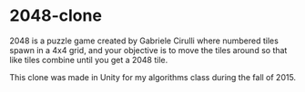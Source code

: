 # 2048-clone

2048 is a puzzle game created by Gabriele Cirulli where numbered tiles spawn in a 4x4 grid, and your objective is to move the tiles around so that like tiles combine until you get a 2048 tile.

This clone was made in Unity for my algorithms class during the fall of 2015. 
